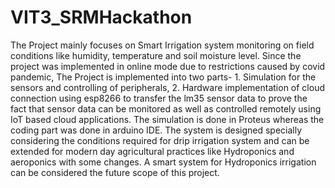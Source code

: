 # VIT3_SRMHackathon
The Project mainly focuses on Smart Irrigation system monitoring on field conditions like humidity, temperature and soil moisture level. Since the project was implemented in online mode due to restrictions caused by covid pandemic, The Project is implemented into two parts- 1. Simulation for the sensors and controlling of peripherals, 2. Hardware implementation of cloud connection using esp8266 to transfer the lm35 sensor data to prove the fact that sensor data can be monitored as well as controlled remotely using IoT based cloud applications.
The simulation is done in Proteus whereas the coding part was done in arduino IDE.
The system is designed specially considering the conditions required for drip irrigation system and can be extended for modern day agricultural practices like Hydroponics and aeroponics with some changes. A smart system for Hydroponics irrigation can be considered the future scope of this project.

